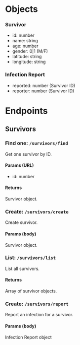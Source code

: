 # Objects
### Survivor
- id: number
- name: string
- age: number
- gender: 0|1 (M/F)
- latitude: string
- longitude: string

### Infection Report
- reported: number (Survivor ID)
- reporter: number (Survivor ID)

# Endpoints
## Survivors
### Find one: `/survivors/find`
Get one survivor by ID.

#### Params (URL)
- id: number

#### Returns
Survivor object.

### Create: `/survivors/create`
Create survivor.

#### Params (body)
Survivor object.

### List: `/survivors/list`
List all survivors.

#### Returns
Array of survivor objects.

### Create: `/survivors/report`
Report an infection for a survivor.

#### Params (body)
Infection Report object